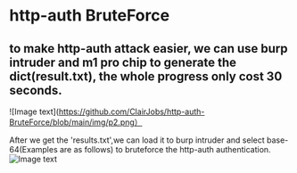 # http-auth BruteForce
## to make http-auth attack easier, we can use burp intruder and m1 pro chip to generate the dict(result.txt), the whole progress only cost 30 seconds. 
![Image text](https://github.com/ClairJobs/http-auth-BruteForce/blob/main/img/p2.png）

After we get the 'results.txt',we can load it to burp intruder and select base-64(Examples are as follows) to bruteforce the http-auth authentication.
![Image text](https://github.com/ClairJobs/http-auth-BruteForce/blob/main/img/p1.png)
